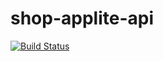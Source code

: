 # shop-applite-api
[![Build Status](https://www.travis-ci.org/chenlang0311/shop-applite-api.svg?branch=master)](https://travis-ci.org/michaelliao/openweixin)